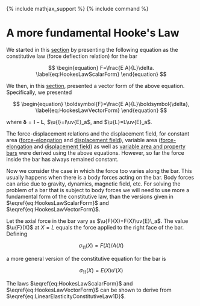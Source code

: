 {% include mathjax_support %}
{% include command %}

# A more fundamental Hooke's Law

We started in this [section](./Bars.md) by presenting the following equation as the constitutive law (force deflection relation) for the bar

$$
\begin{equation}
F=\frac{E A}{L}\delta.
\label{eq:HookesLawScalarForm}
\end{equation}
$$


We then, in this [section](./VectorFormHookesLaw.md), presented a vector form of the above equation. Specifically, we presented

$$
\begin{equation}
\boldsymbol{F}=\frac{E A}{L}\boldsymbol{\delta},
\label{eq:HookesLawVectorForm}
\end{equation}
$$


where $\boldsymbol{\delta}=\boldsymbol{l}-\boldsymbol{L}$, $\u{l}=l\uv{E}_a$, and $\u{L}=L\uv{E}_a$.

The force-displacement relations and the displacement field, for constant area ([force-elongation](./Bars.md) and [displacement field](./Bars3.md)), variable area ([force-elongation](./Bars4.md) and [displacement field](./Bars5.md)) as well as [variable area and property bars](./Bars6.md)  were derived using the above equations. However, so far the force inside the bar has always remained constant. 
 
Now we consider the case in which the force too varies along the bar. This usually happens when there is a body forces acting on the bar. Body forces can arise due to gravity, dynamics, magnetic field, etc. For solving the problem of  a bar that is subject to  body forces we will need to use more a fundamental form of the constitutive law, than the versions given in $\eqref{eq:HookesLawScalarForm}$ and $\eqref{eq:HookesLawVectorForm}$. 


Let the axial force in the bar vary as $\u{F}(X)=F(X)\uv{E}\_a$. The value $\u{F}(X)$ at $X=L$ equals the force applied to the right face of the bar.  Defining 

$$
\begin{equation}
\sigma_{11}(X)=F(X)/A(X)
\label{eq:Stress1DDef}
\end{equation}
$$

a more general version of the constitutive equation for the bar is

$$
\begin{equation}
\sigma_{11}(X)=E(X) u'(X)
\label{eq:LinearElasticityConstitutiveLaw1D}
\end{equation}
$$

The laws $\eqref{eq:HookesLawScalarForm}$ and $\eqref{eq:HookesLawVectorForm}$ can be shown to derive from $\eqref{eq:LinearElasticityConstitutiveLaw1D}$.



